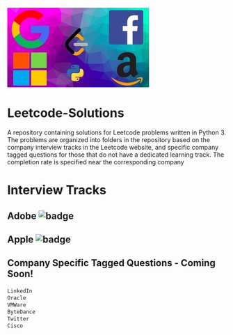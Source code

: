 
![image](image.jpg)

# Leetcode-Solutions
A repository containing solutions for Leetcode problems written in Python 3. The problems are organized into folders in the repository based on the company interview tracks in the Leetcode website, and specific company tagged questions for those that do not have a dedicated learning track. The completion rate is specified near the corresponding company

# Interview Tracks 

## Adobe ![badge](https://img.shields.io/badge/0-90-orange.svg)
## Apple ![badge](https://img.shields.io/badge/1-90-orange.svg)

## Company Specific Tagged Questions - Coming Soon!

```
LinkedIn
Oracle
VMWare
ByteDance
Twitter
Cisco
```
